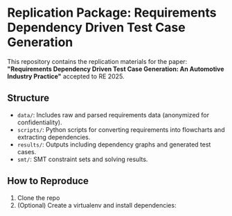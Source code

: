 # Replication Package: Requirements Dependency Driven Test Case Generation

This repository contains the replication materials for the paper:
**"Requirements Dependency Driven Test Case Generation: An Automotive Industry Practice"** accepted to RE 2025.

## Structure

- `data/`: Includes raw and parsed requirements data (anonymized for confidentiality).
- `scripts/`: Python scripts for converting requirements into flowcharts and extracting dependencies.
- `results/`: Outputs including dependency graphs and generated test cases.
- `smt/`: SMT constraint sets and solving results.

## How to Reproduce

1. Clone the repo
2. (Optional) Create a virtualenv and install dependencies:
